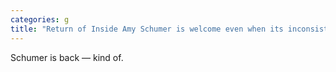```yaml
---
categories: g
title: "Return of Inside Amy Schumer is welcome even when its inconsistent"
---
```

Schumer is back — kind of. 